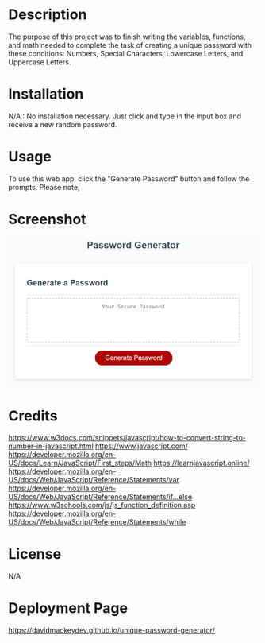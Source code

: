 # Description
The purpose of this project was to finish writing the variables, functions, and math needed to complete the task of creating a unique password with these conditions: Numbers, Special Characters, Lowercase Letters, and Uppercase Letters.


# Installation
N/A : No installation necessary. Just click and type in the input box and receive a new random password.

# Usage
To use this web app, click the "Generate Password" button and follow the prompts. Please note, 

# Screenshot
![A screenshot of the website](./assets/img/03-javascript-homework-demo.png)

# Credits
https://www.w3docs.com/snippets/javascript/how-to-convert-string-to-number-in-javascript.html
https://www.javascript.com/
https://developer.mozilla.org/en-US/docs/Learn/JavaScript/First_steps/Math
https://learnjavascript.online/
https://developer.mozilla.org/en-US/docs/Web/JavaScript/Reference/Statements/var
https://developer.mozilla.org/en-US/docs/Web/JavaScript/Reference/Statements/if...else
https://www.w3schools.com/js/js_function_definition.asp
https://developer.mozilla.org/en-US/docs/Web/JavaScript/Reference/Statements/while

# License
N/A

# Deployment Page
https://davidmackeydev.github.io/unique-password-generator/
